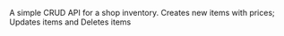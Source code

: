 A simple CRUD API for a shop inventory. 
Creates new items with prices;
Updates items and
Deletes items
